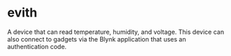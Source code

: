 # evith
A device that can read temperature, humidity, and voltage. This device can also connect to gadgets via the Blynk application that uses an authentication code.
